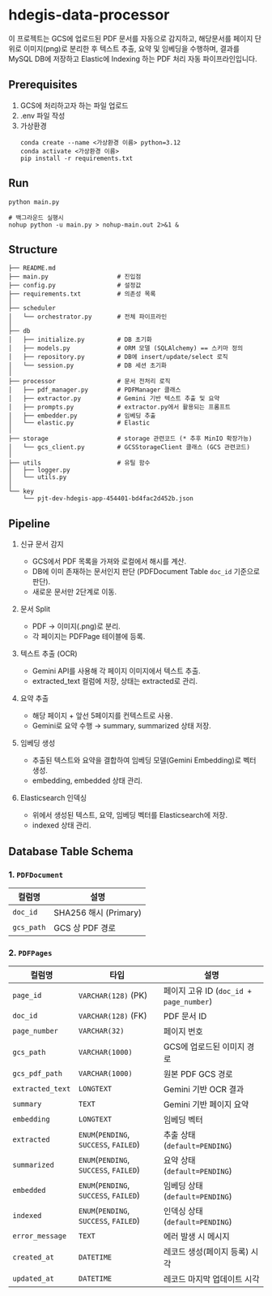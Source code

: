 # hdegis-data-processor

이 프로젝트는 GCS에 업로드된 PDF 문서를 자동으로 감지하고,
해당문서를 페이지 단위로 이미지(png)로 분리한 후 텍스트 추출, 요약 및 임베딩을 수행하며,
결과를 MySQL DB에 저장하고 Elastic에 Indexing 하는 PDF 처리 자동 파이프라인입니다.

## Prerequisites

1. GCS에 처리하고자 하는 파일 업로드
2. .env 파일 작성
3. 가상환경
   ```
   conda create --name <가상환경 이름> python=3.12
   conda activate <가상환경 이름>
   pip install -r requirements.txt
   ```

## Run

```
python main.py
```

```
# 백그라운드 실행시
nohup python -u main.py > nohup-main.out 2>&1 &
```

## Structure

```
├── README.md
├── main.py                   # 진입점
├── config.py                 # 설정값
├── requirements.txt          # 의존성 목록
│
├── scheduler
│   └── orchestrator.py       # 전체 파이프라인
│
├── db
│   ├── initialize.py         # DB 초기화
│   ├── models.py             # ORM 모델 (SQLAlchemy) == 스키마 정의
│   ├── repository.py         # DB에 insert/update/select 로직
│   └── session.py            # DB 세션 초기화
│
├── processor                 # 문서 전처리 로직
│   ├── pdf_manager.py        # PDFManager 클래스
│   ├── extractor.py          # Gemini 기반 텍스트 추출 및 요약
│   ├── prompts.py            # extractor.py에서 활용되는 프롬프트
│   ├── embedder.py           # 임베딩 추출
│   └── elastic.py            # Elastic
│
├── storage                   # storage 관련코드 (* 추후 MinIO 확장가능)
│   └── gcs_client.py         # GCSStorageClient 클래스 (GCS 관련코드)
│
├── utils                     # 유틸 함수
│   ├── logger.py
│   └── utils.py
│
└── key
    └── pjt-dev-hdegis-app-454401-bd4fac2d452b.json
```

## Pipeline

1. 신규 문서 감지

   - GCS에서 PDF 목록을 가져와 로컬에서 해시를 계산.
   - DB에 이미 존재하는 문서인지 판단 (PDFDocument Table `doc_id` 기준으로 판단).
   - 새로운 문서만 2단계로 이동.

2. 문서 Split

   - PDF → 이미지(.png)로 분리.
   - 각 페이지는 PDFPage 테이블에 등록.

3. 텍스트 추출 (OCR)

   - Gemini API를 사용해 각 페이지 이미지에서 텍스트 추출.
   - extracted_text 컬럼에 저장, 상태는 extracted로 관리.

4. 요약 추출

   - 해당 페이지 + 앞선 5페이지를 컨텍스트로 사용.
   - Gemini로 요약 수행 → summary, summarized 상태 저장.

5. 임베딩 생성

   - 추출된 텍스트와 요약을 결합하여 임베딩 모델(Gemini Embedding)로 벡터 생성.
   - embedding, embedded 상태 관리.

6. Elasticsearch 인덱싱
   - 위에서 생성된 텍스트, 요약, 임베딩 벡터를 Elasticsearch에 저장.
   - indexed 상태 관리.

## Database Table Schema

### 1. `PDFDocument`

| 컬럼명     | 설명                  |
| ---------- | --------------------- |
| `doc_id`   | SHA256 해시 (Primary) |
| `gcs_path` | GCS 상 PDF 경로       |

### 2. `PDFPages`

| 컬럼명           | 타입                                   | 설명                                    |
| ---------------- | -------------------------------------- | --------------------------------------- |
| `page_id`        | `VARCHAR(128)` (PK)                    | 페이지 고유 ID (`doc_id + page_number`) |
| `doc_id`         | `VARCHAR(128)` (FK)                    | PDF 문서 ID                             |
| `page_number`    | `VARCHAR(32)`                          | 페이지 번호                             |
| `gcs_path`       | `VARCHAR(1000)`                        | GCS에 업로드된 이미지 경로              |
| `gcs_pdf_path`   | `VARCHAR(1000)`                        | 원본 PDF GCS 경로                       |
| `extracted_text` | `LONGTEXT`                             | Gemini 기반 OCR 결과                    |
| `summary`        | `TEXT`                                 | Gemini 기반 페이지 요약                 |
| `embedding`      | `LONGTEXT`                             | 임베딩 벡터                             |
| `extracted`      | `ENUM`(`PENDING`, `SUCCESS`, `FAILED`) | 추출 상태 (`default=PENDING`)           |
| `summarized`     | `ENUM`(`PENDING`, `SUCCESS`, `FAILED`) | 요약 상태 (`default=PENDING`)           |
| `embedded`       | `ENUM`(`PENDING`, `SUCCESS`, `FAILED`) | 임베딩 상태 (`default=PENDING`)         |
| `indexed`        | `ENUM`(`PENDING`, `SUCCESS`, `FAILED`) | 인덱싱 상태 (`default=PENDING`)         |
| `error_message`  | `TEXT`                                 | 에러 발생 시 메시지                     |
| `created_at`     | `DATETIME`                             | 레코드 생성(페이지 등록) 시각           |
| `updated_at`     | `DATETIME`                             | 레코드 마지막 업데이트 시각             |
